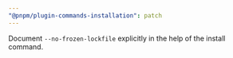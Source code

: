 ```yaml
---
"@pnpm/plugin-commands-installation": patch
---
```


Document `--no-frozen-lockfile` explicitly in the help of the install command.

